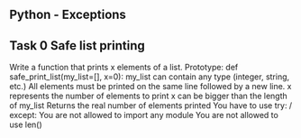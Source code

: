 ## Python - Exceptions
## Task 0 Safe list printing
Write a function that prints x elements of a list.
    Prototype: def safe_print_list(my_list=[], x=0):
    my_list can contain any type (integer, string, etc.)
    All elements must be printed on the same line followed by a new line.
    x represents the number of elements to print
    x can be bigger than the length of my_list
    Returns the real number of elements printed
    You have to use try: / except:
    You are not allowed to import any module
    You are not allowed to use len()